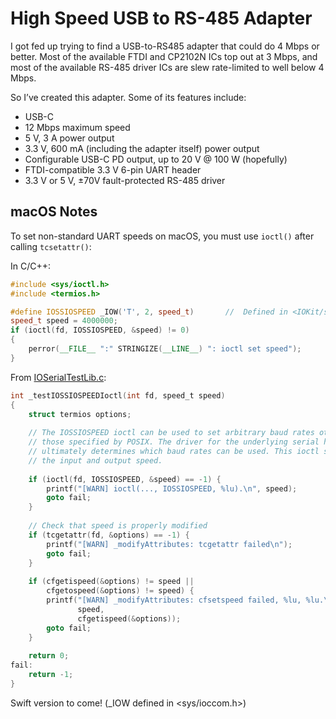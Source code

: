 # High Speed USB to RS-485 Adapter

I got fed up trying to find a USB-to-RS485 adapter that could do 4 Mbps or better. Most
of the available FTDI and CP2102N ICs top out at 3 Mbps, and most of the available
RS-485 driver ICs are slew rate-limited to well below 4 Mbps.

So I’ve created this adapter. Some of its features include:

* USB-C
* 12 Mbps maximum speed
* 5 V, 3 A power output
* 3.3 V, 600 mA (including the adapter itself) power output
* Configurable USB-C PD output, up to 20 V @ 100 W (hopefully)
* FTDI-compatible 3.3 V 6-pin UART header
* 3.3 V or 5 V, ±70V fault-protected RS-485 driver



## macOS Notes

To set non-standard UART speeds on macOS, you must use `ioctl()` after calling `tcsetattr()`:

In C/C++:

```cpp
#include <sys/ioctl.h>
#include <termios.h>

#define IOSSIOSPEED _IOW('T', 2, speed_t)		//	Defined in <IOKit/serial/ioss.h>
speed_t speed = 4000000;
if (ioctl(fd, IOSSIOSPEED, &speed) != 0)
{
    perror(__FILE__ ":" STRINGIZE(__LINE__) ": ioctl set speed");
}
```

From [IOSerialTestLib.c](https://opensource.apple.com/source/IOSerialFamily/IOSerialFamily-74/tests/IOSerialTestLib.c):

```c
int _testIOSSIOSPEEDIoctl(int fd, speed_t speed)
{
    struct termios options;
    
    // The IOSSIOSPEED ioctl can be used to set arbitrary baud rates other than
    // those specified by POSIX. The driver for the underlying serial hardware
    // ultimately determines which baud rates can be used. This ioctl sets both
    // the input and output speed.
    
    if (ioctl(fd, IOSSIOSPEED, &speed) == -1) {
        printf("[WARN] ioctl(..., IOSSIOSPEED, %lu).\n", speed);
        goto fail;
    }
    
    // Check that speed is properly modified
    if (tcgetattr(fd, &options) == -1) {
        printf("[WARN] _modifyAttributes: tcgetattr failed\n");
        goto fail;
    }
    
    if (cfgetispeed(&options) != speed ||
        cfgetospeed(&options) != speed) {
        printf("[WARN] _modifyAttributes: cfsetspeed failed, %lu, %lu.\n",
               speed,
               cfgetispeed(&options));
        goto fail;
    }
    
    return 0;
fail:
    return -1;
}
```


Swift version to come! (_IOW defined in <sys/ioccom.h>)


